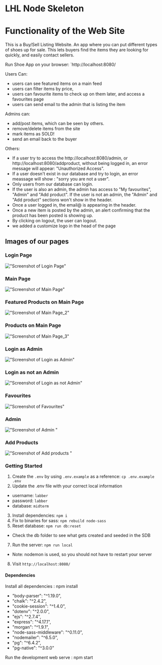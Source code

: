 LHL Node Skeleton
=========
# Functionality of the Web Site 

This is a Buy/Sell Listing Website.
An app where you can put different types of shoes up for sale. This lets buyers find the items they are looking for quickly, and easily contact sellers.


Run Shoe App on your browser: `http://localhost:8080/

Users Can:

- users can see featured items on a main feed
- users can filter items by price,
- users can favourite items to check up on them later, and access a favourites page
- users can send email to the admin that is listing the item

Admins can:

- add/post items, which can be seen by others.
- remove/delete items from the site
- mark items as SOLD!
- send an email back to the buyer 

Others:
- If a user try to access the http://localhost:8080/admin, or http://localhost:8080/addproduct, without being logged in, an error message will appear: "Unauthorized Access". 
- If a user doesn't exist in our database and try to login, an error meassage will show : "sorry you are not a user".
- Only users from our database can login. 
- If the user is also an admin, the admin has access to "My favourites", "Admin" and "Add product". If the user is not an admin, the "Admin" and "Add product" sections won't show in the header.
- Once a user logged in, the email@ is appearing in the header.
- Once a new item is posted by the admin, an alert confirming that the product has been posted is showing up.
- By clicking on logout, the user can logout.
- we added a customize logo in the head of the page


## Images of our pages

### Login Page
!["Screenshot of Login Page"](https://github.com/elodiebhs/Buy-Sell-Website/blob/master/docs/login.png)

### Main Page
!["Screenshot of Main Page"](https://github.com/elodiebhs/Buy-Sell-Website/blob/master/docs/main_1.png)

### Featured Products on Main Page
!["Screenshot of Main Page_2"](https://github.com/elodiebhs/Buy-Sell-Website/blob/master/docs/main_2.png)

### Products on Main Page
!["Screenshot of Main Page_3"](https://github.com/elodiebhs/Buy-Sell-Website/blob/master/docs/main_3.png)

### Login as Admin
!["Screenshot of Login as Admin"](https://github.com/elodiebhs/Buy-Sell-Website/blob/master/docs/Admin%20access.png)

### Login as not an Admin
!["Screenshot of Login as not Admin"](https://github.com/elodiebhs/Buy-Sell-Website/blob/master/docs/not%20admin.png)

### Favourites
!["Screenshot of Favourites"](https://github.com/elodiebhs/Buy-Sell-Website/blob/master/docs/my_favourites.png)

### Admin
!["Screenshot of Admin "](https://github.com/elodiebhs/Buy-Sell-Website/blob/master/docs/Admin_page.png)

### Add Products
!["Screenshot of Add products "](https://github.com/elodiebhs/Buy-Sell-Website/blob/master/docs/Add_products.png)


### Getting Started

1. Create the `.env` by using `.env.example` as a reference: `cp .env.example .env`
2. Update the .env file with your correct local information 
  - username: `labber` 
  - password: `labber` 
  - database: `midterm`
3. Install dependencies: `npm i`
4. Fix to binaries for sass: `npm rebuild node-sass`
5. Reset database: `npm run db:reset`
  - Check the db folder to see what gets created and seeded in the SDB
7. Run the server: `npm run local`
  - Note: nodemon is used, so you should not have to restart your server
8. Visit `http://localhost:8080/`

#### Dependencies

Install all dependencies : npm install

- "body-parser": "^1.19.0",
- "chalk": "^2.4.2",
- "cookie-session": "^1.4.0",
- "dotenv": "^2.0.0",
- "ejs": "^2.7.4",
- "express": "^4.17.1",
- "morgan": "^1.9.1",
- "node-sass-middleware": "^0.11.0",
- "nodemailer": "^6.5.0",
- "pg": "^6.4.2",
- "pg-native": "^3.0.0"

Run the development web serve : npm start

